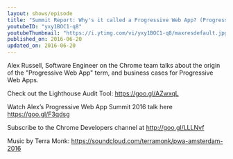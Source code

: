 ```yaml
---
layout: shows/episode
title: "Summit Report: Why's it called a Progressive Web App? (Progressive Web App Summit 2016)"
youtubeID: "yxy1BOC1-q8"
youtubeThumbnail: "https://i.ytimg.com/vi/yxy1BOC1-q8/maxresdefault.jpg"
published_on: 2016-06-20
updated_on: 2016-06-20
---
```


Alex Russell, Software Engineer on the Chrome team talks about the origin of the "Progressive Web App" term, and business cases for Progressive Web Apps. 

Check out the Lighthouse Audit Tool: https://goo.gl/AZwxqL

Watch Alex’s Progressive Web App Summit 2016 talk here https://goo.gl/F3qdsg

Subscribe to the Chrome Developers channel at http://goo.gl/LLLNvf

Music by Terra Monk: https://soundcloud.com/terramonk/pwa-amsterdam-2016
